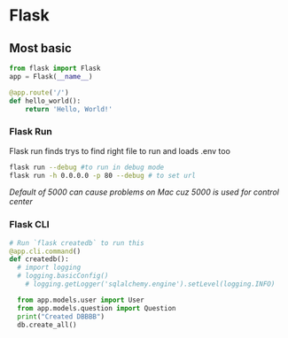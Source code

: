 # Flask

## Most basic

```python
from flask import Flask
app = Flask(__name__)

@app.route('/')
def hello_world():
    return 'Hello, World!'
```

### Flask Run

Flask run finds trys to find right file to run and loads .env too 

```bash
flask run --debug #to run in debug mode
flask run -h 0.0.0.0 -p 80 --debug # to set url
```

*Default of 5000 can cause problems on Mac cuz 5000 is used for control center*

### Flask CLI

```python
# Run `flask createdb` to run this
@app.cli.command()
def createdb():
  # import logging
  # logging.basicConfig()
	# logging.getLogger('sqlalchemy.engine').setLevel(logging.INFO)

  from app.models.user import User
  from app.models.question import Question
  print("Created DBBBB")
  db.create_all()
```

